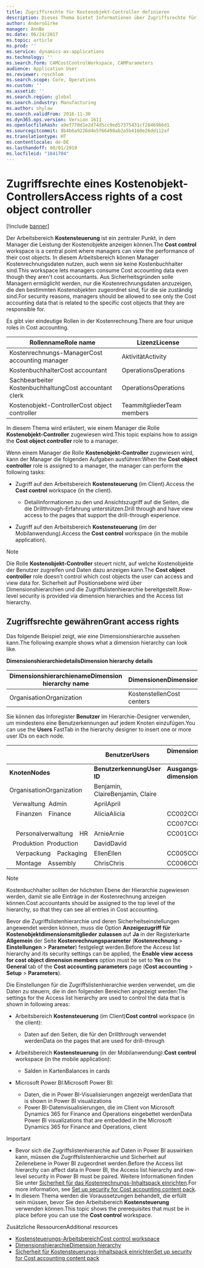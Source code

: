 ```yaml
---
title: Zugriffsrechte für Kostenobjekt-Controller definieren
description: Dieses Thema bietet Informationen über Zugriffsrechte für Kostenobjekt-Controller.
author: AndersGirke
manager: AnnBe
ms.date: 06/24/2017
ms.topic: article
ms.prod: ''
ms.service: dynamics-ax-applications
ms.technology: ''
ms.search.form: CAMCostControlWorkspace, CAMParameters
audience: Application User
ms.reviewer: roschlom
ms.search.scope: Core, Operations
ms.custom: ''
ms.assetid: ''
ms.search.region: global
ms.search.industry: Manufacturing
ms.author: shylaw
ms.search.validFrom: 2016-11-30
ms.dyn365.ops.version: Version 1611
ms.openlocfilehash: a9ef770d1e2d74d5cc9ed57375431cf2846966d1
ms.sourcegitcommit: 8b4b6a9226d4e5f66498ab2a5b4160e26dd112af
ms.translationtype: HT
ms.contentlocale: de-DE
ms.lasthandoff: 08/01/2019
ms.locfileid: "1841704"
---
```

# <a name="access-rights-of-a-cost-object-controller"></a><span data-ttu-id="75d9a-103">Zugriffsrechte eines Kostenobjekt-Controllers</span><span class="sxs-lookup"><span data-stu-id="75d9a-103">Access rights of a cost object controller</span></span>

[!include [banner](../includes/banner.md)]

<span data-ttu-id="75d9a-104">Der Arbeitsbereich **Kostensteuerung** ist ein zentraler Punkt, in dem Manager die Leistung der Kostenobjekte anzeigen können.</span><span class="sxs-lookup"><span data-stu-id="75d9a-104">The **Cost control** workspace is a central point where managers can view the performance of their cost objects.</span></span> <span data-ttu-id="75d9a-105">In diesem Arbeitsbereich können Manager Kostenrechnungsdaten nutzen, auch wenn sie keine Kostenbuchhalter sind.</span><span class="sxs-lookup"><span data-stu-id="75d9a-105">This workspace lets managers consume Cost accounting data even though they aren't cost accountants.</span></span> <span data-ttu-id="75d9a-106">Aus Sicherheitsgründen solle Managern ermöglicht werden, nur die Kostenrechnungsdaten anzuzeigen, die den bestimmten Kostenobjekten zugeordnet sind, für die sie zuständig sind.</span><span class="sxs-lookup"><span data-stu-id="75d9a-106">For security reasons, managers should be allowed to see only the Cost accounting data that is related to the specific cost objects that they are responsible for.</span></span>

<span data-ttu-id="75d9a-107">Es gibt vier eindeutige Rollen in der Kostenrechnung.</span><span class="sxs-lookup"><span data-stu-id="75d9a-107">There are four unique roles in Cost accounting.</span></span>

| <span data-ttu-id="75d9a-108">Rollenname</span><span class="sxs-lookup"><span data-stu-id="75d9a-108">Role name</span></span>               | <span data-ttu-id="75d9a-109">Lizenz</span><span class="sxs-lookup"><span data-stu-id="75d9a-109">License</span></span>      |
|-------------------------|--------------|
| <span data-ttu-id="75d9a-110">Kostenrechnungs-Manager</span><span class="sxs-lookup"><span data-stu-id="75d9a-110">Cost accounting manager</span></span> | <span data-ttu-id="75d9a-111">Aktivität</span><span class="sxs-lookup"><span data-stu-id="75d9a-111">Activity</span></span>     |
| <span data-ttu-id="75d9a-112">Kostenbuchhalter</span><span class="sxs-lookup"><span data-stu-id="75d9a-112">Cost accountant</span></span>         | <span data-ttu-id="75d9a-113">Operations</span><span class="sxs-lookup"><span data-stu-id="75d9a-113">Operations</span></span>   |
| <span data-ttu-id="75d9a-114">Sachbearbeiter Kostenbuchhaltung</span><span class="sxs-lookup"><span data-stu-id="75d9a-114">Cost accountant clerk</span></span>   | <span data-ttu-id="75d9a-115">Operations</span><span class="sxs-lookup"><span data-stu-id="75d9a-115">Operations</span></span>   |
| <span data-ttu-id="75d9a-116">Kostenobjekt-Controller</span><span class="sxs-lookup"><span data-stu-id="75d9a-116">Cost object controller</span></span>  | <span data-ttu-id="75d9a-117">Teammitglieder</span><span class="sxs-lookup"><span data-stu-id="75d9a-117">Team members</span></span> |

<span data-ttu-id="75d9a-118">In diesem Thema wird erläutert, wie einem Manager die Rolle **Kostenobjekt-Controller** zugewiesen wird.</span><span class="sxs-lookup"><span data-stu-id="75d9a-118">This topic explains how to assign the **Cost object controller** role to a manager.</span></span>

<span data-ttu-id="75d9a-119">Wenn einem Manager die Rolle **Kostenobjekt-Controller** zugewiesen wird, kann der Manager die folgenden Aufgaben ausführen:</span><span class="sxs-lookup"><span data-stu-id="75d9a-119">When the **Cost object controller** role is assigned to a manager, the manager can perform the following tasks:</span></span>

- <span data-ttu-id="75d9a-120">Zugriff auf den Arbeitsbereich **Kostensteuerung** (im Client).</span><span class="sxs-lookup"><span data-stu-id="75d9a-120">Access the **Cost control** workspace (in the client).</span></span>

    - <span data-ttu-id="75d9a-121">Detailinformationen zu den und Ansichtszugriff auf die Seiten, die die Drillthrough-Erfahrung unterstützen.</span><span class="sxs-lookup"><span data-stu-id="75d9a-121">Drill through and have view access to the pages that support the drill-through experience.</span></span>

- <span data-ttu-id="75d9a-122">Zugriff auf den Arbeitsbereich **Kostensteuerung** (im der Mobilanwendung).</span><span class="sxs-lookup"><span data-stu-id="75d9a-122">Access the **Cost control** workspace (in the mobile application).</span></span>

> [!NOTE]
> <span data-ttu-id="75d9a-123">Die Rolle **Kostenobjekt-Controller** steuert nicht, auf welche Kostenobjekte der Benutzer zugreifen und Daten dazu anzeigen kann.</span><span class="sxs-lookup"><span data-stu-id="75d9a-123">The **Cost object controller** role doesn't control which cost objects the user can access and view data for.</span></span> <span data-ttu-id="75d9a-124">Sicherheit auf Positionsebene wird über Dimensionshierarchien und die Zugriffslistenhierarchie bereitgestellt.</span><span class="sxs-lookup"><span data-stu-id="75d9a-124">Row-level security is provided via dimension hierarchies and the Access list hierarchy.</span></span>

## <a name="grant-access-rights"></a><span data-ttu-id="75d9a-125">Zugriffsrechte gewähren</span><span class="sxs-lookup"><span data-stu-id="75d9a-125">Grant access rights</span></span>
<span data-ttu-id="75d9a-126">Das folgende Beispiel zeigt, wie eine Dimensionshierarchie aussehen kann.</span><span class="sxs-lookup"><span data-stu-id="75d9a-126">The following example shows what a dimension hierarchy can look like.</span></span>

<span data-ttu-id="75d9a-127">**Dimensionshierarchiedetails**</span><span class="sxs-lookup"><span data-stu-id="75d9a-127">**Dimension hierarchy details**</span></span>

| <span data-ttu-id="75d9a-128">Dimensionshierarchiename</span><span class="sxs-lookup"><span data-stu-id="75d9a-128">Dimension hierarchy name</span></span> | <span data-ttu-id="75d9a-129">Dimensionen</span><span class="sxs-lookup"><span data-stu-id="75d9a-129">Dimension</span></span>    | <span data-ttu-id="75d9a-130">Dimensionshierarchie-Typname</span><span class="sxs-lookup"><span data-stu-id="75d9a-130">Dimension hierarchy type name</span></span>      | <span data-ttu-id="75d9a-131">Zugriffslistenhierarchie</span><span class="sxs-lookup"><span data-stu-id="75d9a-131">Access list hierarchy</span></span> |
|--------------------------|--------------|------------------------------------|-----------------------|
| <span data-ttu-id="75d9a-132">Organisation</span><span class="sxs-lookup"><span data-stu-id="75d9a-132">Organization</span></span>             | <span data-ttu-id="75d9a-133">Kostenstellen</span><span class="sxs-lookup"><span data-stu-id="75d9a-133">Cost centers</span></span> | <span data-ttu-id="75d9a-134">Dimensionsklassifizierungshierarchie</span><span class="sxs-lookup"><span data-stu-id="75d9a-134">Dimension classification hierarchy</span></span> | <span data-ttu-id="75d9a-135">**Ja**</span><span class="sxs-lookup"><span data-stu-id="75d9a-135">**Yes**</span></span>               |

<span data-ttu-id="75d9a-136">Sie können das Inforegister **Benutzer** im Hierarchie-Designer verwenden, um mindestens eine Benutzerkennungen auf jedem Knoten einzufügen.</span><span class="sxs-lookup"><span data-stu-id="75d9a-136">You can use the **Users** FastTab in the hierarchy designer to insert one or more user IDs on each node.</span></span>

|                                   | <span data-ttu-id="75d9a-137">Benutzer</span><span class="sxs-lookup"><span data-stu-id="75d9a-137">Users</span></span>            | <span data-ttu-id="75d9a-138">Dimensionsmitgliedsbereiche</span><span class="sxs-lookup"><span data-stu-id="75d9a-138">Dimension member ranges</span></span>   |                         |
|-----------------------------------|------------------|---------------------------|-------------------------|
| <span data-ttu-id="75d9a-139">**Knoten**</span><span class="sxs-lookup"><span data-stu-id="75d9a-139">**Nodes**</span></span>                         | <span data-ttu-id="75d9a-140">**Benutzerkennung**</span><span class="sxs-lookup"><span data-stu-id="75d9a-140">**User ID**</span></span>      | <span data-ttu-id="75d9a-141">**Ausgangsdimensionsmitglied**</span><span class="sxs-lookup"><span data-stu-id="75d9a-141">**From dimension member**</span></span> | <span data-ttu-id="75d9a-142">**Zieldimensionsmitglied**</span><span class="sxs-lookup"><span data-stu-id="75d9a-142">**To dimension member**</span></span> |
| <span data-ttu-id="75d9a-143">Organisation</span><span class="sxs-lookup"><span data-stu-id="75d9a-143">Organization</span></span>                      | <span data-ttu-id="75d9a-144">Benjamin, Claire</span><span class="sxs-lookup"><span data-stu-id="75d9a-144">Benjamin, Claire</span></span> |                           |                         |
| <span data-ttu-id="75d9a-145">&nbsp;&nbsp;Verwaltung</span><span class="sxs-lookup"><span data-stu-id="75d9a-145">&nbsp;&nbsp;Admin</span></span>                 | <span data-ttu-id="75d9a-146">April</span><span class="sxs-lookup"><span data-stu-id="75d9a-146">April</span></span>            |                           |                         |
| <span data-ttu-id="75d9a-147">&nbsp;&nbsp;&nbsp;&nbsp;Finanzen</span><span class="sxs-lookup"><span data-stu-id="75d9a-147">&nbsp;&nbsp;&nbsp;&nbsp;Finance</span></span>   | <span data-ttu-id="75d9a-148">Alicia</span><span class="sxs-lookup"><span data-stu-id="75d9a-148">Alicia</span></span>           | <span data-ttu-id="75d9a-149">CC002</span><span class="sxs-lookup"><span data-stu-id="75d9a-149">CC002</span></span>                     | <span data-ttu-id="75d9a-150">CC003</span><span class="sxs-lookup"><span data-stu-id="75d9a-150">CC003</span></span>                   |
|                                   |                  | <span data-ttu-id="75d9a-151">CC007</span><span class="sxs-lookup"><span data-stu-id="75d9a-151">CC007</span></span>                     | <span data-ttu-id="75d9a-152">CC007</span><span class="sxs-lookup"><span data-stu-id="75d9a-152">CC007</span></span>                   |
| <span data-ttu-id="75d9a-153">&nbsp;&nbsp;&nbsp;&nbsp;Personalverwaltung</span><span class="sxs-lookup"><span data-stu-id="75d9a-153">&nbsp;&nbsp;&nbsp;&nbsp;HR</span></span>        | <span data-ttu-id="75d9a-154">Arnie</span><span class="sxs-lookup"><span data-stu-id="75d9a-154">Arnie</span></span>            | <span data-ttu-id="75d9a-155">CC001</span><span class="sxs-lookup"><span data-stu-id="75d9a-155">CC001</span></span>                     | <span data-ttu-id="75d9a-156">CC001</span><span class="sxs-lookup"><span data-stu-id="75d9a-156">CC001</span></span>                   |
| <span data-ttu-id="75d9a-157">&nbsp;&nbsp;Produktion</span><span class="sxs-lookup"><span data-stu-id="75d9a-157">&nbsp;&nbsp;Production</span></span>            | <span data-ttu-id="75d9a-158">David</span><span class="sxs-lookup"><span data-stu-id="75d9a-158">David</span></span>            |                           |                         |
| <span data-ttu-id="75d9a-159">&nbsp;&nbsp;&nbsp;&nbsp;Verpackung</span><span class="sxs-lookup"><span data-stu-id="75d9a-159">&nbsp;&nbsp;&nbsp;&nbsp;Packaging</span></span> | <span data-ttu-id="75d9a-160">Ellen</span><span class="sxs-lookup"><span data-stu-id="75d9a-160">Ellen</span></span>            | <span data-ttu-id="75d9a-161">CC005</span><span class="sxs-lookup"><span data-stu-id="75d9a-161">CC005</span></span>                     | <span data-ttu-id="75d9a-162">CC005</span><span class="sxs-lookup"><span data-stu-id="75d9a-162">CC005</span></span>                   |
| <span data-ttu-id="75d9a-163">&nbsp;&nbsp;&nbsp;&nbsp;Montage</span><span class="sxs-lookup"><span data-stu-id="75d9a-163">&nbsp;&nbsp;&nbsp;&nbsp;Assembly</span></span>  | <span data-ttu-id="75d9a-164">Chris</span><span class="sxs-lookup"><span data-stu-id="75d9a-164">Chris</span></span>            | <span data-ttu-id="75d9a-165">CC006</span><span class="sxs-lookup"><span data-stu-id="75d9a-165">CC006</span></span>                     | <span data-ttu-id="75d9a-166">CC006</span><span class="sxs-lookup"><span data-stu-id="75d9a-166">CC006</span></span>                   |

> [!NOTE]
> <span data-ttu-id="75d9a-167">Kostenbuchhalter sollten der höchsten Ebene der Hierarchie zugewiesen werden, damit sie alle Einträge in der Kostenrechnung anzeigen können.</span><span class="sxs-lookup"><span data-stu-id="75d9a-167">Cost accountants should be assigned to the top level of the hierarchy, so that they can see all entries in Cost accounting.</span></span>

<span data-ttu-id="75d9a-168">Bevor die Zugriffslistenhierarchie und deren Sicherheitseinstellungen angewendet werden können, muss die Option **Anzeigezugriff für Kostenobjektdimensionsmitglieder zulassen** auf **Ja** in der Registerkarte **Allgemein** der Seite **Kostenrechnungsparameter** (**Kostenrechnung** > **Einstellungen** > **Parameter**) festgelegt werden.</span><span class="sxs-lookup"><span data-stu-id="75d9a-168">Before the Access list hierarchy and its security settings can be applied, the **Enable view access for cost object dimension members** option must be set to **Yes** on the **General** tab of the **Cost accounting parameters** page (**Cost accounting** > **Setup** > **Parameters**).</span></span>

<span data-ttu-id="75d9a-169">Die Einstellungen für die Zugriffslistenhierarchie werden verwendet, um die Daten zu steuern, die in den folgenden Bereichen angezeigt werden:</span><span class="sxs-lookup"><span data-stu-id="75d9a-169">The settings for the Access list hierarchy are used to control the data that is shown in following areas:</span></span>

- <span data-ttu-id="75d9a-170">Arbeitsbereich **Kostensteuerung** (im Client)</span><span class="sxs-lookup"><span data-stu-id="75d9a-170">**Cost control** workspace (in the client):</span></span>

    - <span data-ttu-id="75d9a-171">Daten auf den Seiten, die für den Drillthrough verwendet werden</span><span class="sxs-lookup"><span data-stu-id="75d9a-171">Data on the pages that are used for drill-through</span></span>

- <span data-ttu-id="75d9a-172">Arbeitsbereich **Kostensteuerung** (in der Mobilanwendung):</span><span class="sxs-lookup"><span data-stu-id="75d9a-172">**Cost control** workspace (in the mobile application):</span></span>

    - <span data-ttu-id="75d9a-173">Salden in Karten</span><span class="sxs-lookup"><span data-stu-id="75d9a-173">Balances in cards</span></span>

- <span data-ttu-id="75d9a-174">Microsoft Power BI:</span><span class="sxs-lookup"><span data-stu-id="75d9a-174">Microsoft Power BI:</span></span>

    - <span data-ttu-id="75d9a-175">Daten, die in Power BI-Visualisierungen angezeigt werden</span><span class="sxs-lookup"><span data-stu-id="75d9a-175">Data that is shown in Power BI visualizations</span></span>
    - <span data-ttu-id="75d9a-176">Power BI-Datenvisualisierungen, die im Client von Microsoft Dynamics 365 for Finance and Operations eingebettet werden</span><span class="sxs-lookup"><span data-stu-id="75d9a-176">Data Power BI visualizations that are embedded in the Microsoft Dynamics 365 for Finance and Operations, client</span></span>

> [!IMPORTANT]
> - <span data-ttu-id="75d9a-177">Bevor sich die Zugriffslistenhierarchie auf Daten in Power BI auswirken kann, müssen die Zugriffslistenhierarchie und Sicherheit auf Zeilenebene in Power BI zugeordnet werden.</span><span class="sxs-lookup"><span data-stu-id="75d9a-177">Before the Access list hierarchy can affect data in Power BI, the Access list hierarchy and row-level security in Power BI must be paired.</span></span> <span data-ttu-id="75d9a-178">Weitere Informationen finden Sie unter [Sicherheit für das Kostenrechnungs-Inhaltspack einrichten](../../dev-itpro/analytics/setup-security-cost-accounting-content-pack.md).</span><span class="sxs-lookup"><span data-stu-id="75d9a-178">For more information, see [Set up security for Cost accounting content pack](../../dev-itpro/analytics/setup-security-cost-accounting-content-pack.md).</span></span>
> - <span data-ttu-id="75d9a-179">In diesem Thema werden die Voraussetzungen behandelt, die erfüllt sein müssen, bevor Sie den Arbeitsbereich **Kostensteuerung** verwenden können.</span><span class="sxs-lookup"><span data-stu-id="75d9a-179">This topic shows the prerequisites that must be in place before you can use the **Cost control** workspace.</span></span>

<span data-ttu-id="75d9a-180">Zusätzliche Ressourcen</span><span class="sxs-lookup"><span data-stu-id="75d9a-180">Additional resources</span></span>

- [<span data-ttu-id="75d9a-181">Kostensteuerungs-Arbeitsbereich</span><span class="sxs-lookup"><span data-stu-id="75d9a-181">Cost control workspace</span></span>](cost-control-workspace.md)
- [<span data-ttu-id="75d9a-182">Dimensionshierarchie</span><span class="sxs-lookup"><span data-stu-id="75d9a-182">Dimension hierarchy</span></span>](dimension-hierarchy.md)
- [<span data-ttu-id="75d9a-183">Sicherheit für Kostensteuerungs-Inhaltspack einrichten</span><span class="sxs-lookup"><span data-stu-id="75d9a-183">Set up security for Cost accounting content pack</span></span>](../../dev-itpro/analytics/setup-security-cost-accounting-content-pack.md)
